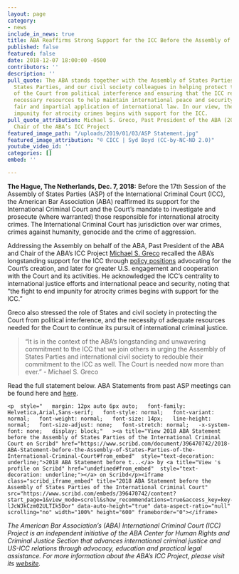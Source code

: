 ```yaml
---
layout: page
category:
- news
include_in_news: true
title: ABA Reaffirms Strong Support for the ICC Before the Assembly of States Parties
published: false
featured: false
date: 2018-12-07 18:00:00 -0500
contributors: ''
description: ''
pull_quote: The ABA stands together with the Assembly of States Parties, individual
  States Parties, and our civil society colleagues in helping protect the independence
  of the Court from political interference and ensuring that the ICC receives all
  necessary resources to help maintain international peace and security through the
  fair and impartial application of international law. In our view, the fight to end
  impunity for atrocity crimes begins with support for the ICC.
pull_quote_attribution: Michael S. Greco, Past President of the ABA (2005-2006) and
  Chair of the ABA’s ICC Project
featured_image_path: "/uploads/2019/01/03/ASP Statement.jpg"
featured_image_attribution: "© CICC | Syd Boyd (CC-by-NC-ND 2.0)"
youtube_video_id: ''
categories: []
embed: ''

---
```

**The Hague, The Netherlands, Dec. 7, 2018:** Before the 17th Session of the Assembly of States Parties (ASP) of the International Criminal Court (ICC), the American Bar Association (ABA) reaffirmed its support for the International Criminal Court and the Court’s mandate to investigate and prosecute (where warranted) those responsible for international atrocity crimes. The International Criminal Court has jurisdiction over war crimes, crimes against humanity, genocide and the crime of aggression.

Addressing the Assembly on behalf of the ABA, Past President of the ABA and Chair of the ABA’s ICC Project [Michael S. Greco](https://www.aba-icc.org/board-of-advisors/michael-s-greco/) recalled the ABA’s longstanding support for the ICC through [policy positions](https://www.aba-icc.org/the-aba-icc-project/aba-policy-on-the-icc/) advocating for the Court’s creation, and later for greater U.S. engagement and cooperation with the Court and its activities. He acknowledged the ICC’s centrality to international justice efforts and international peace and security, noting that “the fight to end impunity for atrocity crimes begins with support for the ICC.”

Greco also stressed the role of States and civil society in protecting the Court from political interference, and the necessity of adequate resources needed for the Court to continue its pursuit of international criminal justice.

> “It is in the context of the ABA’s longstanding and unwavering commitment to the ICC that we join others in urging the Assembly of States Parties and international civil society to redouble their commitment to the ICC as well. The Court is needed now more than ever.” - Michael S. Greco

Read the full statement below. ABA Statements from past ASP meetings can be found here and [here](https://www.international-criminal-justice-today.org/news/aba-stresses-the-importance-of-judicial-independence-and-empowerment-before-the-icc-assembly-of-states-parties/).

    <p  style="   margin: 12px auto 6px auto;   font-family: Helvetica,Arial,Sans-serif;   font-style: normal;   font-variant: normal;   font-weight: normal;   font-size: 14px;   line-height: normal;   font-size-adjust: none;   font-stretch: normal;   -x-system-font: none;   display: block;"   ><a title="View 2018 ABA Statement before the Assembly of States Parties of the International Criminal Court on Scribd" href="https://www.scribd.com/document/396470742/2018-ABA-Statement-before-the-Assembly-of-States-Parties-of-the-International-Criminal-Court#from_embed"  style="text-decoration: underline;">2018 ABA Statement before t...</a> by <a title="View 's profile on Scribd" href="undefined#from_embed"  style="text-decoration: underline;"></a> on Scribd</p><iframe class="scribd_iframe_embed" title="2018 ABA Statement before the Assembly of States Parties of the International Criminal Court" src="https://www.scribd.com/embeds/396470742/content?start_page=1&view_mode=scroll&show_recommendations=true&access_key=key-lJcWJkCzm02ULTIk5Dor" data-auto-height="true" data-aspect-ratio="null" scrolling="no" width="100%" height="600" frameborder="0"></iframe>

_The American Bar Association’s (ABA) International Criminal Court (ICC) Project is an independent initiative of the ABA Center for Human Rights and Criminal Justice Section that advances international criminal justice and US-ICC relations through advocacy, education and practical legal assistance. For more information about the ABA’s ICC Project, please visit its_ [_website_](https://www.aba-icc.org/)_._